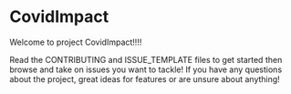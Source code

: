# CovidImpact
Welcome to project CovidImpact!!!! 

Read the CONTRIBUTING and ISSUE_TEMPLATE files to get started then browse and take on issues you want to tackle! If you have any questions about the project, great ideas for features or are unsure about anything!


